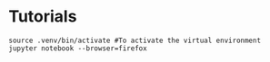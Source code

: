 # Tutorials

```
source .venv/bin/activate #To activate the virtual environment
jupyter notebook --browser=firefox
```